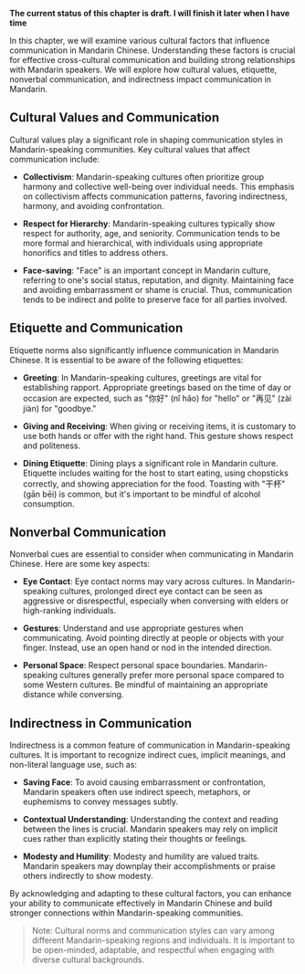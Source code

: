 **The current status of this chapter is draft. I will finish it later when I have time**

In this chapter, we will examine various cultural factors that influence communication in Mandarin Chinese. Understanding these factors is crucial for effective cross-cultural communication and building strong relationships with Mandarin speakers. We will explore how cultural values, etiquette, nonverbal communication, and indirectness impact communication in Mandarin.

Cultural Values and Communication
---------------------------------

Cultural values play a significant role in shaping communication styles in Mandarin-speaking communities. Key cultural values that affect communication include:

* **Collectivism**: Mandarin-speaking cultures often prioritize group harmony and collective well-being over individual needs. This emphasis on collectivism affects communication patterns, favoring indirectness, harmony, and avoiding confrontation.

* **Respect for Hierarchy**: Mandarin-speaking cultures typically show respect for authority, age, and seniority. Communication tends to be more formal and hierarchical, with individuals using appropriate honorifics and titles to address others.

* **Face-saving**: "Face" is an important concept in Mandarin culture, referring to one's social status, reputation, and dignity. Maintaining face and avoiding embarrassment or shame is crucial. Thus, communication tends to be indirect and polite to preserve face for all parties involved.

Etiquette and Communication
---------------------------

Etiquette norms also significantly influence communication in Mandarin Chinese. It is essential to be aware of the following etiquettes:

* **Greeting**: In Mandarin-speaking cultures, greetings are vital for establishing rapport. Appropriate greetings based on the time of day or occasion are expected, such as "你好" (nǐ hǎo) for "hello" or "再见" (zài jiàn) for "goodbye."

* **Giving and Receiving**: When giving or receiving items, it is customary to use both hands or offer with the right hand. This gesture shows respect and politeness.

* **Dining Etiquette**: Dining plays a significant role in Mandarin culture. Etiquette includes waiting for the host to start eating, using chopsticks correctly, and showing appreciation for the food. Toasting with "干杯" (gān bēi) is common, but it's important to be mindful of alcohol consumption.

Nonverbal Communication
-----------------------

Nonverbal cues are essential to consider when communicating in Mandarin Chinese. Here are some key aspects:

* **Eye Contact**: Eye contact norms may vary across cultures. In Mandarin-speaking cultures, prolonged direct eye contact can be seen as aggressive or disrespectful, especially when conversing with elders or high-ranking individuals.

* **Gestures**: Understand and use appropriate gestures when communicating. Avoid pointing directly at people or objects with your finger. Instead, use an open hand or nod in the intended direction.

* **Personal Space**: Respect personal space boundaries. Mandarin-speaking cultures generally prefer more personal space compared to some Western cultures. Be mindful of maintaining an appropriate distance while conversing.

Indirectness in Communication
-----------------------------

Indirectness is a common feature of communication in Mandarin-speaking cultures. It is important to recognize indirect cues, implicit meanings, and non-literal language use, such as:

* **Saving Face**: To avoid causing embarrassment or confrontation, Mandarin speakers often use indirect speech, metaphors, or euphemisms to convey messages subtly.

* **Contextual Understanding**: Understanding the context and reading between the lines is crucial. Mandarin speakers may rely on implicit cues rather than explicitly stating their thoughts or feelings.

* **Modesty and Humility**: Modesty and humility are valued traits. Mandarin speakers may downplay their accomplishments or praise others indirectly to show modesty.

By acknowledging and adapting to these cultural factors, you can enhance your ability to communicate effectively in Mandarin Chinese and build stronger connections within Mandarin-speaking communities.
> Note: Cultural norms and communication styles can vary among different Mandarin-speaking regions and individuals. It is important to be open-minded, adaptable, and respectful when engaging with diverse cultural backgrounds.
